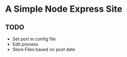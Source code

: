 # A Simple Node Express Site

## TODO

* Set port in config file
* Edit process
* Store Files based on post date 

